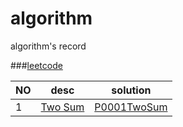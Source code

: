 # algorithm
algorithm's record

###[leetcode](https://leetcode.com/)

NO  |   desc    |   solution
----|-----------|------------
1   |[Two Sum](https://leetcode.com/problems/two-sum/)| [P0001TwoSum](./src/main/java/com/tree/core/algorithm/leetcode/P0001TwoSum.java)
